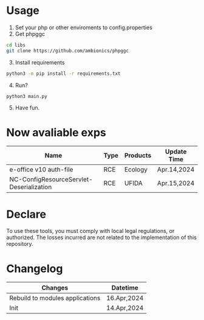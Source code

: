 # Usage
1. Set your php or other enviroments to config.properties
2. Get phpggc
``` bash
cd libs
git clone https://github.com/ambionics/phpggc 
```
3. Install requirements
``` bash
python3 -m pip install -r requirements.txt
```
4. Run?
``` bash
python3 main.py
```
5. Have fun.

# Now avaliable exps
|Name|Type|Products|Update Time|
|---|---|---|---|
|e-office v10 auth-file|RCE|Ecology|Apr.14,2024|
|NC-ConfigResourceServlet-Deserialization|RCE|UFIDA|Apr.15,2024|

# Declare
To use these tools, you must comply with local legal regulations, or authorized. The losses incurred are not related to the implementation of this repository.

# Changelog
|Changes|Datetime|
|---|---|
|Rebuild to modules applications|16.Apr,2024|
|Init|14.Apr,2024|